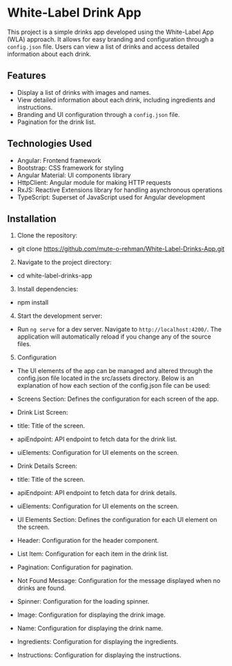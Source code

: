 # White-Label Drink App

This project is a simple drinks app developed using the White-Label App (WLA) approach. It allows for easy branding and configuration through a `config.json` file. Users can view a list of drinks and access detailed information about each drink.

## Features

- Display a list of drinks with images and names.
- View detailed information about each drink, including ingredients and instructions.
- Branding and UI configuration through a `config.json` file.
- Pagination for the drink list.

## Technologies Used

- Angular: Frontend framework
- Bootstrap: CSS framework for styling
- Angular Material: UI components library
- HttpClient: Angular module for making HTTP requests
- RxJS: Reactive Extensions library for handling asynchronous operations
- TypeScript: Superset of JavaScript used for Angular development

## Installation

1. Clone the repository:

- git clone https://github.com/mute-o-rehman/White-Label-Drinks-App.git

2. Navigate to the project directory:

- cd white-label-drinks-app

3. Install dependencies:

- npm install

4. Start the development server:

- Run `ng serve` for a dev server. Navigate to `http://localhost:4200/`. The application will automatically reload if you change any of the source files.

5. Configuration

- The UI elements of the app can be managed and altered through the config.json file located in the src/assets directory. Below is an explanation of how each section of the config.json file can be used:

- Screens Section: Defines the configuration for each screen of the app.
- Drink List Screen:
- title: Title of the screen.
- apiEndpoint: API endpoint to fetch data for the drink list.
- uiElements: Configuration for UI elements on the screen.
- Drink Details Screen:
- title: Title of the screen.
- apiEndpoint: API endpoint to fetch data for drink details.
- uiElements: Configuration for UI elements on the screen.
- UI Elements Section: Defines the configuration for each UI element on the screen.
- Header: Configuration for the header component.
- List Item: Configuration for each item in the drink list.
- Pagination: Configuration for pagination.
- Not Found Message: Configuration for the message displayed when no drinks are found.
- Spinner: Configuration for the loading spinner.
- Image: Configuration for displaying the drink image.
- Name: Configuration for displaying the drink name.
- Ingredients: Configuration for displaying the ingredients.
- Instructions: Configuration for displaying the instructions.
